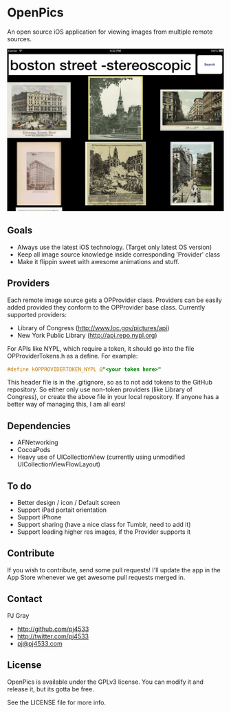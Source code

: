 # OpenPics

An open source iOS application for viewing images from multiple remote sources.

![Screenshot](Screenshots/openpics.png "Screenshot")

## Goals

* Always use the latest iOS technology.  (Target only latest OS version)
* Keep all image source knowledge inside corresponding 'Provider' class
* Make it flippin sweet with awesome animations and stuff.

## Providers

Each remote image source gets a OPProvider class.  Providers can be easily added provided they conform to the OPProvider base class.  Currently supported providers:

* Library of Congress (http://www.loc.gov/pictures/api)
* New York Public Library (http://api.repo.nypl.org)

For APIs like NYPL, which require a token, it should go into the file OPProviderTokens.h as a define.   For example:

``` objective-c
#define kOPPROVIDERTOKEN_NYPL @"<your token here>"
```

This header file is in the .gitignore, so as to not add tokens to the GitHub repository.  So either only use non-token providers (like Library of Congress), or create the above file in your local repository.   If anyone has a better way of managing this, I am all ears!

## Dependencies

* AFNetworking
* CocoaPods
* Heavy use of UICollectionView (currently using unmodified UICollectionViewFlowLayout)

## To do

* Better design / icon / Default screen
* Support iPad portait orientation
* Support iPhone
* Support sharing (have a nice class for Tumblr, need to add it)
* Support loading higher res images, if the Provider supports it

## Contribute

If you wish to contribute, send some pull requests!  I'll update the app in the App Store whenever we get awesome pull requests merged in.

## Contact

PJ Gray

- http://github.com/pj4533
- http://twitter.com/pj4533
- pj@pj4533.com

## License

OpenPics is available under the GPLv3 license.  You can modify it and release it, but its gotta be free.

See the LICENSE file for more info.

